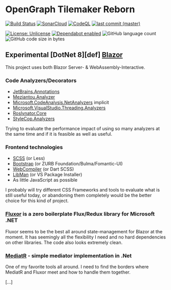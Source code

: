 # OpenGraph Tilemaker Reborn

[![Build Status](https://github.com/michaelvolz/OpenGraphTilemakerReborn/actions/workflows/dotnet.yml/badge.svg)](https://github.com/michaelvolz/OpenGraphTilemakerReborn/actions/workflows/dotnet.yml)
[![SonarCloud](https://github.com/michaelvolz/OpenGraphTilemakerReborn/actions/workflows/sonarcloud.yml/badge.svg)](https://github.com/michaelvolz/OpenGraphTilemakerReborn/actions/workflows/sonarcloud.yml)
[![CodeQL](https://github.com/michaelvolz/OpenGraphTilemakerReborn/actions/workflows/codeql.yml/badge.svg)](https://github.com/michaelvolz/OpenGraphTilemakerReborn/actions/workflows/codeql.yml)
[![last commit (master)](https://img.shields.io/github/last-commit/michaelvolz/OpenGraphTilemakerReborn/master.svg)](https://github.com/michaelvolz/OpenGraphTilemakerReborn/commits/master)

[![License: Unlicense](https://img.shields.io/badge/license-Unlicense-blue.svg)](https://en.wikipedia.org/wiki/Unlicense)
[![Dependabot enabled](https://img.shields.io/badge/Dependabot-enabled-blue.svg)](https://docs.github.com/en/code-security/dependabot/working-with-dependabot)
![GitHub language count](https://img.shields.io/github/languages/count/michaelvolz/OpenGraphTilemakerReborn)
![GitHub code size in bytes](https://img.shields.io/github/languages/code-size/michaelvolz/OpenGraphTilemakerReborn)

## Experimental [DotNet 8][def] [Blazor](https://dotnet.microsoft.com/en-us/apps/aspnet/web-apps/blazor)

This project uses both Blazor Server- & WebAssembly-Interactive.

### Code Analyzers/Decorators

- [JetBrains.Annotations](https://www.jetbrains.com/help/resharper/Reference__Code_Annotation_Attributes.html)
- [Meziantou.Analyzer](https://github.com/meziantou/Meziantou.Analyzer)
- [Microsoft.CodeAnalysis.NetAnalyzers](https://github.com/dotnet/roslyn-analyzers) implicit
- [Microsoft.VisualStudio.Threading.Analyzers](https://github.com/Microsoft/vs-threading)
- [Roslynator.Core](https://github.com/dotnet/roslynator)
- [StyleCop.Analyzers](https://github.com/DotNetAnalyzers/StyleCopAnalyzers)

Trying to evaluate the performance impact of using so many analyzers at the same time and if it is feasible as well as useful.

### Frontend technologies

- [SCSS](https://sass-lang.com/documentation/syntax/) (or Less)
- [Bootstrap](https://getbootstrap.com/) (or ZURB Foundation/Bulma/Fomantic-UI)
- [WebCompiler](https://marketplace.visualstudio.com/items?itemName=MadsKristensen.WebCompiler) (or Dart SCSS)
- [LibMan](https://learn.microsoft.com/en-us/aspnet/core/client-side/libman/libman-vs?view=aspnetcore-8.0) (or VS Package Installer)
- As little JavaScript as possible

I probably will try different CSS Frameworks and tools to evaluate what is still useful today, or abandoning them completely would be the better choice for this kind of project.

### [Fluxor](https://github.com/mrpmorris/Fluxor) is a zero boilerplate Flux/Redux library for Microsoft .NET

Fluxor seems to be the best all around state-management for Blazor at the moment. It has seemingly all the flexibility I need and no hard dependencies on other libraries. The code also looks extremely clean.

### [MediatR](https://github.com/jbogard/MediatR) - simple mediator implementation in .Net

One of my favorite tools all around. I need to find the borders where MediatR and Fluxor meet and how to handle them together.

[...]
